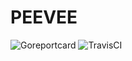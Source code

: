 # PEEVEE

![Goreportcard](https://goreportcard.com/badge/github.com/migueleliasweb/peevee)
![TravisCI](https://travis-ci.org/migueleliasweb/peevee.svg?branch=master)
